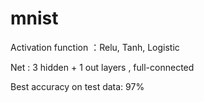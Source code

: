 # mnist
Activation function ：Relu, Tanh, Logistic

Net : 3 hidden + 1 out layers , full-connected

Best accuracy on test data: 97%

